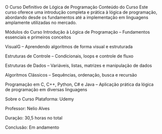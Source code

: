 O Curso Definitivo de Lógica de Programação
Conteúdo do Curso
Este curso oferece uma introdução completa e prática à lógica de programação, abordando desde os fundamentos até a implementação em linguagens amplamente utilizadas no mercado.

Módulos do Curso
Introdução à Lógica de Programação – Fundamentos essenciais e primeiros conceitos

VisualG – Aprendendo algoritmos de forma visual e estruturada

Estruturas de Controle – Condicionais, loops e controle de fluxo

Estruturas de Dados – Variáveis, listas, matrizes e manipulação de dados

Algoritmos Clássicos – Sequências, ordenação, busca e recursão

Programação em C, C++, Python, C# e Java – Aplicação prática da lógica de programação em diversas linguagens

Sobre o Curso
Plataforma: Udemy

Professor: Nelio Alves

Duração: 30,5 horas no total 

Conclusão: Em andamento
